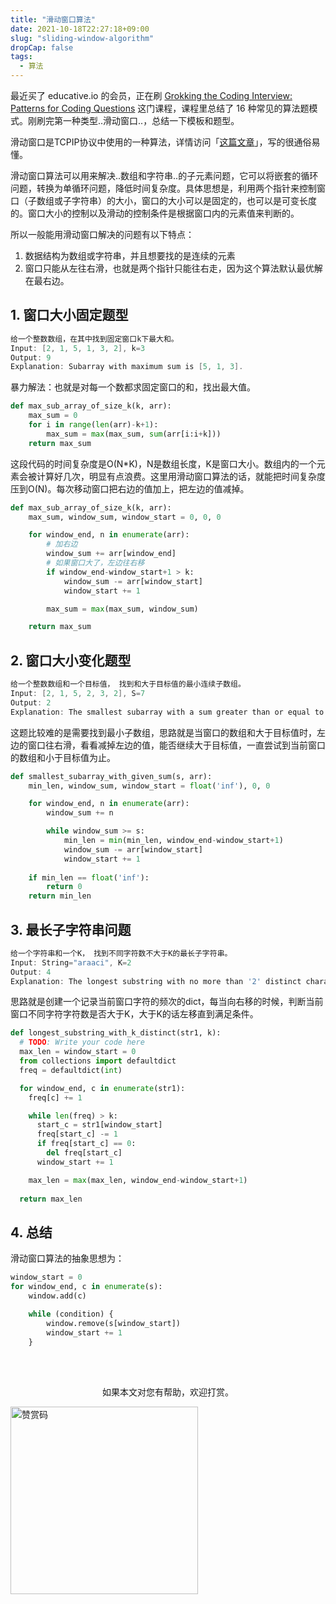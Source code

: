 ```yaml
---
title: "滑动窗口算法"
date: 2021-10-18T22:27:18+09:00
slug: "sliding-window-algorithm"
dropCap: false
tags:
  - 算法
---
```


最近买了 educative.io 的会员，正在刷 [Grokking the Coding Interview: Patterns for Coding Questions](https://www.educative.io/courses/grokking-the-coding-interview) 这门课程，课程里总结了 16 种常见的算法题模式。刚刷完第一种类型..滑动窗口..，总结一下模板和题型。

滑动窗口是TCPIP协议中使用的一种算法，详情访问「[这篇文章](https://blog.csdn.net/wdscq1234/article/details/52444277)」，写的很通俗易懂。

滑动窗口算法可以用来解决..数组和字符串..的子元素问题，它可以将嵌套的循环问题，转换为单循环问题，降低时间复杂度。具体思想是，利用两个指针来控制窗口（子数组或子字符串）的大小，窗口的大小可以是固定的，也可以是可变长度的。窗口大小的控制以及滑动的控制条件是根据窗口内的元素值来判断的。

所以一般能用滑动窗口解决的问题有以下特点：
1. 数据结构为数组或字符串，并且想要找的是连续的元素
2. 窗口只能从左往右滑，也就是两个指针只能往右走，因为这个算法默认最优解在最右边。

## 1. 窗口大小固定题型
```c
给一个整数数组，在其中找到固定窗口k下最大和。
Input: [2, 1, 5, 1, 3, 2], k=3 
Output: 9
Explanation: Subarray with maximum sum is [5, 1, 3].
```

暴力解法：也就是对每一个数都求固定窗口的和，找出最大值。
```py
def max_sub_array_of_size_k(k, arr):
    max_sum = 0
    for i in range(len(arr)-k+1):
        max_sum = max(max_sum, sum(arr[i:i+k]))
    return max_sum
```
这段代码的时间复杂度是O(N*K)，N是数组长度，K是窗口大小。数组内的一个元素会被计算好几次，明显有点浪费。这里用滑动窗口算法的话，就能把时间复杂度压到O(N)。每次移动窗口把右边的值加上，把左边的值减掉。

```py
def max_sub_array_of_size_k(k, arr):
    max_sum, window_sum, window_start = 0, 0, 0

    for window_end, n in enumerate(arr):
        # 加右边
        window_sum += arr[window_end]
        # 如果窗口大了，左边往右移
        if window_end-window_start+1 > k:
            window_sum -= arr[window_start]
            window_start += 1

        max_sum = max(max_sum, window_sum)

    return max_sum
```

## 2. 窗口大小变化题型
```c
给一个整数数组和一个目标值， 找到和大于目标值的最小连续子数组。
Input: [2, 1, 5, 2, 3, 2], S=7 
Output: 2
Explanation: The smallest subarray with a sum greater than or equal to '7' is [5, 2].
```

这题比较难的是需要找到最小子数组，思路就是当窗口的数组和大于目标值时，左边的窗口往右滑，看看减掉左边的值，能否继续大于目标值，一直尝试到当前窗口的数组和小于目标值为止。

```py
def smallest_subarray_with_given_sum(s, arr):
    min_len, window_sum, window_start = float('inf'), 0, 0

    for window_end, n in enumerate(arr):
        window_sum += n

        while window_sum >= s:
            min_len = min(min_len, window_end-window_start+1)
            window_sum -= arr[window_start]
            window_start += 1
        
    if min_len == float('inf'):
        return 0
    return min_len
```

## 3. 最长子字符串问题
```c
给一个字符串和一个K， 找到不同字符数不大于K的最长子字符串。
Input: String="araaci", K=2
Output: 4
Explanation: The longest substring with no more than '2' distinct characters is "araa".
```

思路就是创建一个记录当前窗口字符的频次的dict，每当向右移的时候，判断当前窗口不同字符字符数是否大于K，大于K的话左移直到满足条件。

```py
def longest_substring_with_k_distinct(str1, k):
  # TODO: Write your code here
  max_len = window_start = 0
  from collections import defaultdict
  freq = defaultdict(int)

  for window_end, c in enumerate(str1):
    freq[c] += 1

    while len(freq) > k:
      start_c = str1[window_start]
      freq[start_c] -= 1
      if freq[start_c] == 0:
        del freq[start_c]
      window_start += 1

    max_len = max(max_len, window_end-window_start+1)
  
  return max_len

```

## 4. 总结

滑动窗口算法的抽象思想为：
```py
window_start = 0
for window_end, c in enumerate(s):
    window.add(c)

    while (condition) {
        window.remove(s[window_start])
        window_start += 1
    }
```

<br />
<br />
<p style="text-align: center;">如果本文对您有帮助，欢迎打赏。</p>
<img src="/images/qr-wechat.png" alt="赞赏码" width="300"/>